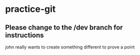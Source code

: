 # practice-git

## Please change to the /dev branch for instructions
john really wants to create something different to prove a point
